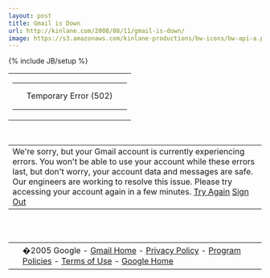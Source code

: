 ```yaml
---
layout: post
title: Gmail is Down
url: http://kinlane.com/2008/08/11/gmail-is-down/
image: https://s3.amazonaws.com/kinlane-productions/bw-icons/bw-api-a.png
---
```

{% include JB/setup %}
<table>
     <tr>
          <td nowrap="nowrap">
               <table class="c2" align="center" cellpadding="0" cellspacing="0" width="100%">
                    <tbody>
                         <tr>
                              <td class="bubble tl" width="4">
                                   <br />
                              </td>
                              <td class="bubble c1" rowspan="2">
                                   Temporary Error (502)
                              </td>
                              <td class="bubble tr" width="4">
                                   <br />
                              </td>
                         </tr>
                         <tr>
                              <td class="bubble bl" width="4">
                                   <br />
                              </td>
                              <td class="bubble br" width="4">
                                   <br />
                              </td>
                         </tr>
                    </tbody>
               </table>
          </td>
     </tr>
</table>
<p>
     <br />
</p>
<table align="center" border="0" cellpadding="5" cellspacing="0" width="94%">
     <tbody>
          <tr valign="top">
               <td>
                    <span class="c3">We're sorry, but your Gmail account is currently experiencing errors. You won't be able to use your account while these errors last, but don't worry, your account data and messages are safe. Our engineers are working to resolve this issue.</span> <span class="c3">Please try accessing your account again in a few minutes.</span> <span class="c3"><a target="_top" href="http://mail.google.com/">Try Again</a> <a target="_top" href="http://mail.google.com/?logout">Sign Out</a></span>
               </td>
          </tr>
     </tbody>
</table>
<p>
     <br />
     <br />
</p>
<table class="c2" align="center" cellpadding="3" cellspacing="0" width="95%">
     <tbody>
          <tr>
               <td class="bubble tl" width="4">
                    <br />
               </td>
               <td class="bubble c5" rowspan="2">
                    <span class="c4">�2005 Google - <a target="_top" href="http://mail.google.com/">Gmail Home</a> - <a target="_top" href="http://mail.google.com/mail/help/privacy.html">Privacy Policy</a> - <a target="_top" href="http://mail.google.com/mail/help/program_policies.html">Program Policies</a> - <a target="_top" href="http://mail.google.com/mail/help/terms_of_use.html">Terms of Use</a> <span class="c4">- <a target="_top" href="http://www.google.com/">Google Home</a></span></span>
               </td>
               <td class="bubble tr" width="4">
                    <br />
               </td>
          </tr>
          <tr>
               <td class="bubble bl" width="4">
                    <br />
               </td>
               <td class="bubble br" width="4">
                    <br />
               </td>
          </tr>
     </tbody>
</table>